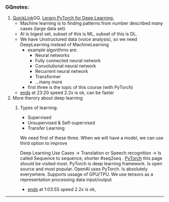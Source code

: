 ### GQnotes:
1. [QuickLink](https://www.youtube.com/watch?v=V_xro1bcAuA)GQ. [Lerarn PyTorch for Deep Learning](https://www.learnpytorch.io/), 
	- Machine learning is to finding patterns from number described many cases (large data set) 
	- AI is bigest set, subset of this is ML, subset of this is DL. 
	- We have Unstructured data (voice analysis), so we need DeepLearning instead of MachineLearning
		- example algorithms are:
			- Neural networks
			- Fully connected neural network
			- Convolutional neural network
			- Recurrent neural network
			- Transformer
			- ...many more
		- first three is the topic of this course (with PyTorch)
	- [ends](https://youtu.be/V_xro1bcAuA?t=1402) at 23:20 speed 2.2x is ok, can be faster
2. More therory about deep learning
	1. Types of learning: 
		- Supervised
		- Unsupervised & Self-supervised
		- Transfer Learning
	
		 We need first of these three. When we will have a model, we can use third option to improve
		
		Deep Learning Use Cases -> Translation or Speech recognition -> Is called Sequence to sequence, shorter #seq2seq . 
		[PyTorch](https://pytorch.org/) this page should be visited most. PyTorch is deep learning framework. Is open source and most popular. OpenAI uses  PyTorch.  Is absolutely everywhere. Supports ussage of GPU/TPU. We use tensors as a representation processing data input/output
		- [ends](https://youtu.be/V_xro1bcAuA?t=3835) at 1:03:55 speed 2.2x is ok,
	
____
